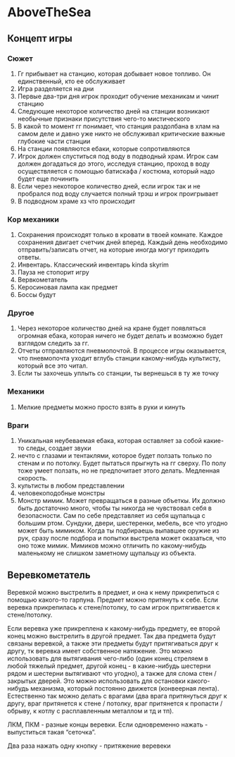# AboveTheSea
## Концепт игры
### Сюжет
  1. Гг прибывает на станцию, которая добывает новое топливо. Он единственный, кто ее обслуживает
  2. Игра разделяется на дни
  3. Первые два-три дня игрок проходит обучение механикам и чинит станцию
  4. Следующие некоторое количество дней на станции возникают необычные признаки присутствия чего-то мистического
  5. В какой то момент гг понимает, что станция раздолбана в хлам на самом деле и давно уже никто не обслуживал критические важные глубокие части станции
  6. На станции появляются ебаки, которые сопротивляются
  7.  Игрок должен спуститься под воду в подводный храм. Игрок сам должен догадаться до этого, исследуя станцию, проход в воду осуществляется с помощью батискафа / костюма, который надо будет еще починить
  8. Если через некоторое количество дней, если игрок так и не пробрался под воду случается полный трэш и игрок проигрывает
  9. В подводном храме хз что происходит
### Кор механики
  1. Сохранения происходят только в кровати в твоей комнате. Каждое сохранения двигает счетчик дней вперед. Каждый день необходимо отправить/записать отчет, на которые иногда могут приходить ответы. 
  2. Инвентарь. Классический инвентарь kinda skyrim
  3. Пауза не стопорит игру
  4. Вервкометатель
  5. Керосиновая лампа как предмет
  6. Боссы будут
### Другое
  1. Через некоторое количество дней на кране будет появляться огромная ебака, которая ничего не будет делать и возможно будет взглядом следить за гг.
  2. Отчеты отправляются пневмопочтой. В процессе игры оказывается, что пневмопочта уходит вглубь станции какому-нибудь культисту, который все это читал.
  3. Если ты захочешь уплыть со станции, ты вернешься в ту же точку
### Механики
  1. Мелкие предметы можно просто взять в руки и кинуть
### Враги
  1. Уникальная неубеваемая ебака, которая оставляет за собой какие-то следы, создает звуки 
  2. нечто с глазами и тентаклями, которое будет ползать только по стенам и по потолку. Будет пытаться прыгнуть на гг сверху. По полу тоже умеет ползать, но не предпочитает этого делать. Медленная скорость.
  3. культисты в любом представлении
  4. человекоподобные монстры
  5. Монстр мимик. Может превращаться в разные объеткы. Их должно быть достаточно много, чтобы ты никогда не чувствовал себя в безопасности. Сам по себе представляет из себя щупальца с большим ртом. Сундуки, двери, шестеренки, мебель, все что угодно может быть мимиком. Когда ты подбираешь выпавшее оружие из рук, сразу после подбора и попытки выстрела может оказаться, что оно тоже мимик. Мимиков можно отличить по какому-нибудь маленькому не слишком заметному щупальцу из объекта.
## Веревкометатель
  Веревкой можно выстрелить в предмет, и она к нему прикрепиться с помощью какого-то гарпуна.  Предмет можно притянуть к себе. Если веревка прикрепилась к стене/потолку, то сам игрок притягивается к стене/потолку.

Если веревка уже прикреплена к какому-нибудь предмету, ее второй конец можно выстрелить в другой предмет. Так два предмета будут связаны веревкой, а также эти предметы будут притягиваться друг к другу, тк веревка имеет собственное натяжение. Это можно использовать для вытягивания чего-либо (один конец стреляем в любой тяжелый предмет, другой конец - в какие-нибудь шестерни рядом и шестерни вытягивают что угодно), а также для слома стен / закрытых дверей. Это можно использовать для остановки какого-нибудь механизма, который постоянно движется (конвеерная лента). Естественно так можно делать с врагами (два врага притянуться друг к другу, враг притянется к стене / потолку, враг притянется к пропасти / обрыву, к котлу с расплавленным металлом и тд и тп).

ЛКМ, ПКМ - разные концы веревки. Если одновременно нажать - выпуститься такая “сеточка”.

Два раза нажать одну кнопку - притяжение веревеки
